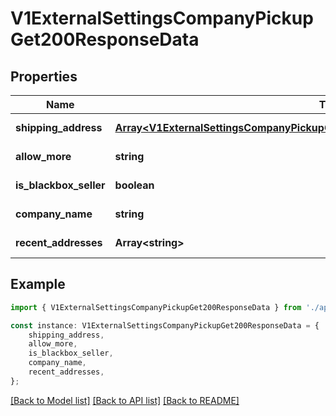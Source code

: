 # V1ExternalSettingsCompanyPickupGet200ResponseData


## Properties

Name | Type | Description | Notes
------------ | ------------- | ------------- | -------------
**shipping_address** | [**Array&lt;V1ExternalSettingsCompanyPickupGet200ResponseDataShippingAddressInner&gt;**](V1ExternalSettingsCompanyPickupGet200ResponseDataShippingAddressInner.md) |  | [default to undefined]
**allow_more** | **string** |  | [default to undefined]
**is_blackbox_seller** | **boolean** |  | [default to undefined]
**company_name** | **string** |  | [default to undefined]
**recent_addresses** | **Array&lt;string&gt;** |  | [default to undefined]

## Example

```typescript
import { V1ExternalSettingsCompanyPickupGet200ResponseData } from './api';

const instance: V1ExternalSettingsCompanyPickupGet200ResponseData = {
    shipping_address,
    allow_more,
    is_blackbox_seller,
    company_name,
    recent_addresses,
};
```

[[Back to Model list]](../README.md#documentation-for-models) [[Back to API list]](../README.md#documentation-for-api-endpoints) [[Back to README]](../README.md)
